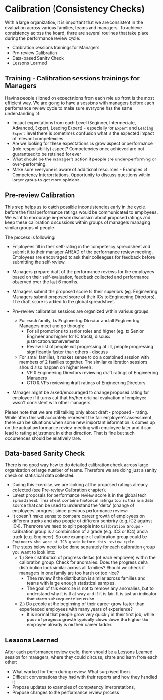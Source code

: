 # Calibration (Consistency Checks)

With a large organization, it is important that we are consistent in the evaluation across various families, teams and managers. To achieve consistency across the board, there are several routines that take place during the performance review cycle:
- Calibration sessions trainings for Managers
- Pre-review Calibration
- Data-based Sanity Check
- Lessons Learned
	
  
## Training - Calibration sessions trainings for Managers

Having people aligned on expectations from each role up front is the most efficient way. We are going to have a sessions with managers before each performance review cycle to make sure everyone has the same understanding of:
- Impact expectations from each Level (Beginner, Intermediate, Advanced, Expert, Leading Expert) - especially for `Expert` and `Leading Expert` level there is sometimes confusion what is the expected impact of relevant competencies 
- Are we looking for these expectations as grow aspect or performance (role responsibility) aspect? Competencies once achieved are not guaranteed to be retained for ever
- What should be the manager's action if people are under-performing or over-performing.
- Make sure everyone is aware of additional resources - Examples of Competency Interpretations. Opportunity to discuss questions within larger group to get more opinions.
		
    
## Pre-review Calibration

This step helps us to catch possible inconsistencies early in the cycle, before the final performance ratings would be communicated to employees. We want to encourage in-person discussion about proposed ratings and keep these calibration discussions within groups of managers managing similar groups of people.

The process is following:
- Employees fill in their self-rating in the competency spreadsheet and submit it to their manager AHEAD of the performance review meeting. Employees are encouraged to ask their colleagues for feedback before submitting the self-review.
- Managers prepare draft of the performance reviews for the employees based on their self-evaluation, feedback collected and performance observed over the last 6 months.
- Managers submit the proposed score to their superiors (eg. Engineering Managers submit proposed score of their ICs to Engineering Directors). The draft score is added to the global spreadsheet.
- Pre-review calibration sessions are organized within various groups:
  - For each family, its Engineering Director and all Engineering Managers meet and go through:
    - For all promotions to senior roles and higher (eg. to Senior Engineer and higher for IC track), discuss justification/achievements
    - Review list of people not progressing at all, people progressing significantly faster than others - discuss 
  - For small families, it makes sense to do a combined session with members of 2 families together. The similar calibration sessions should also happen on higher levels:
    - VP & Engineering Directors reviewing draft ratings of Engineering Managers
    - CTO & VPs reviewing draft ratings of Engineering Directors

- Manager might be asked/encouraged to change proposed rating for employee if it turns out that his/her original evaluation of employee wasn't consistent with other managers.

Please note that we are still talking only about draft - proposed - rating. While often this will accurately represent the fair employee's assessment, there can be situations when some new important information is comes up on the actual performance review meeting with employee later and it can lead to rating adjustment in either direction. That is fine but such occurrences should be relatively rare.


## Data-based Sanity Check

There is no good way how to do detailed calibration check across large organization or large number of teams. Therefore we are doing just a sanity check on statistical data collected:

- During this exercise, we are looking at the proposed ratings already collected (see Pre-review Calibration chapter).
- Latest proposals for performance review score is in the global tech spreadsheet. This sheet contains historical ratings too so this is a data source that can be used to understand the 'delta' (change of employees' progress since previous performance review)
- It doesn't make sense to compare career growth of employees on different tracks and also people of different seniority (e.g. IC2 against IC4). Therefore we need to split people into `Calibration Groups` - calibration group is a combination of a grade (e.g. IC3 or IC4) and a track (e.g. Engineer). So one example of calibration group could be `Engineers who were at IC3 grade before this review cycle`
- The steps below need to be done separately for each calibration group you want to look into:
  - 1.) See distribution of progress deltas (of each employee) within the calibration group. Check for anomalies. Does the progress delta distribution look similar across all families? Should we check if managers in one family are too harsh or too nice?
    - Then review if the distribution is similar across families and teams with large enough statistical samples. 
    - The goal of this exercise is not to remove any anomalies, but to understand why it is that way and if it is fair. It is just an indicator that starts subsequent discussion. 
  - 2.) Do people at the beginning of their career grow faster than experienced employees with many years of experience? 
    - It is normal that people grow very quickly in their first job, while pace of progress growth typically slows down the higher the employee already is on their career ladder.


## Lessons Learned

After each performance review cycle, there should be a Lessons Learned session for managers, where they could discuss, share and learn from each other:
- What worked for them during review. What surprised them.
- Difficult conversations they had with their reports and how they handled it
- Propose updates to examples of competency interpretations,
- Propose changes to the performance review process

